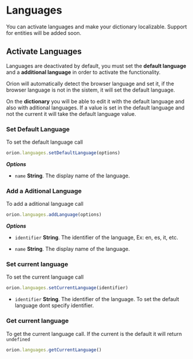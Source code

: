 # Languages

You can activate languages and make your dictionary localizable.
Support for entities will be added soon.

## Activate Languages

Languages are deactivated by default, you must set the **default language** and
a **additional language** in order to activate the functionality.

Orion will automatically detect the browser language and set it, if the browser language
is not in the sistem, it will set the default language.

On the **dictionary** you will be able to edit it with the default language
and also with aditional languages. If a value is set in the default language and
not the current it will take the default language value.

### Set Default Language

To set the default language call

```js
orion.languages.setDefaultLanguage(options)
```

***Options***

- ```name``` **String**. The display name of the language.

### Add a Aditional Language

To add a aditional language call

```js
orion.languages.addLanguage(options)
```

***Options***

- ```identifier``` **String**. The identifier of the language, Ex: en, es, it, etc.

- ```name``` **String**. The display name of the language.

### Set current language

To set the current language call

```js
orion.languages.setCurrentLanguage(identifier)
```

- ```identifier``` **String**. The identifier of the language. To set the default language dont specify identifier.

### Get current language

To get the current language call. If the current is the default it will return ```undefined```

```js
orion.languages.getCurrentLanguage()
```
